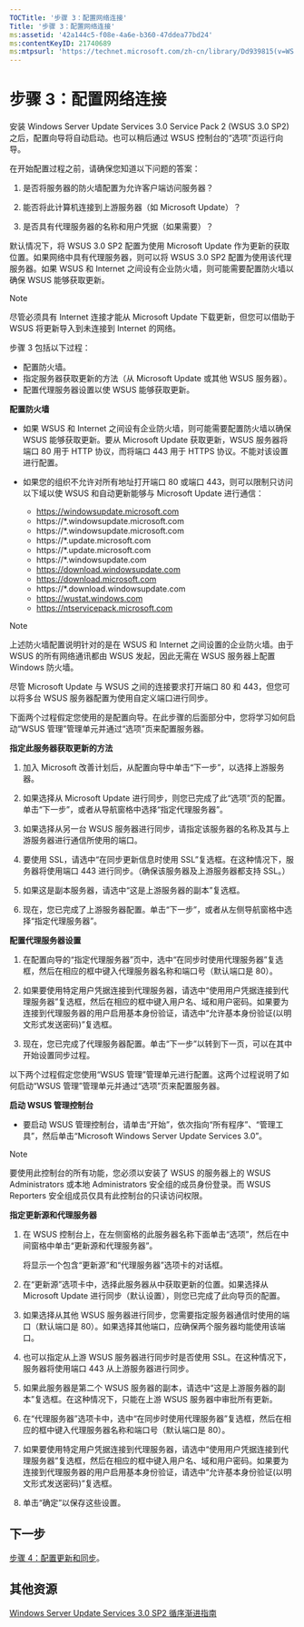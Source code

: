 ```yaml
---
TOCTitle: '步骤 3：配置网络连接'
Title: '步骤 3：配置网络连接'
ms:assetid: '42a144c5-f08e-4a6e-b360-47ddea77bd24'
ms:contentKeyID: 21740689
ms:mtpsurl: 'https://technet.microsoft.com/zh-cn/library/Dd939815(v=WS.10)'
---
```


步骤 3：配置网络连接
====================

安装 Windows Server Update Services 3.0 Service Pack 2 (WSUS 3.0 SP2) 之后，配置向导将自动启动。也可以稍后通过 WSUS 控制台的“选项”页运行向导。

在开始配置过程之前，请确保您知道以下问题的答案：

1. 是否将服务器的防火墙配置为允许客户端访问服务器？

2. 能否将此计算机连接到上游服务器（如 Microsoft Update）？

3. 是否具有代理服务器的名称和用户凭据（如果需要）？

默认情况下，将 WSUS 3.0 SP2 配置为使用 Microsoft Update 作为更新的获取位置。如果网络中具有代理服务器，则可以将 WSUS 3.0 SP2 配置为使用该代理服务器。如果 WSUS 和 Internet 之间设有企业防火墙，则可能需要配置防火墙以确保 WSUS 能够获取更新。

 
> [!NOTE]
> 尽管必须具有 Internet 连接才能从 Microsoft Update 下载更新，但您可以借助于 WSUS 将更新导入到未连接到 Internet 的网络。
 

步骤 3 包括以下过程：

-   配置防火墙。
-   指定服务器获取更新的方法（从 Microsoft Update 或其他 WSUS 服务器）。
-   配置代理服务器设置以使 WSUS 能够获取更新。

**配置防火墙**
-   如果 WSUS 和 Internet 之间设有企业防火墙，则可能需要配置防火墙以确保 WSUS 能够获取更新。要从 Microsoft Update 获取更新，WSUS 服务器将端口 80 用于 HTTP 协议，而将端口 443 用于 HTTPS 协议。不能对该设置进行配置。

-   如果您的组织不允许对所有地址打开端口 80 或端口 443，则可以限制只访问以下域以使 WSUS 和自动更新能够与 Microsoft Update 进行通信：

    -   https://windowsupdate.microsoft.com
    -   https://\*.windowsupdate.microsoft.com
    -   https://\*.windowsupdate.microsoft.com
    -   https://\*.update.microsoft.com
    -   https://\*.update.microsoft.com
    -   https://\*.windowsupdate.com
    -   https://download.windowsupdate.com
    -   https://download.microsoft.com
    -   https://\*.download.windowsupdate.com
    -   https://wustat.windows.com
    -   https://ntservicepack.microsoft.com

 
> [!NOTE]
> 上述防火墙配置说明针对的是在 WSUS 和 Internet 之间设置的企业防火墙。由于 WSUS 的所有网络通讯都由 WSUS 发起，因此无需在 WSUS 服务器上配置 Windows 防火墙。
 

尽管 Microsoft Update 与 WSUS 之间的连接要求打开端口 80 和 443，但您可以将多台 WSUS 服务器配置为使用自定义端口进行同步。

下面两个过程假定您使用的是配置向导。在此步骤的后面部分中，您将学习如何启动“WSUS 管理”管理单元并通过“选项”页来配置服务器。

**指定此服务器获取更新的方法**
1.  加入 Microsoft 改善计划后，从配置向导中单击“下一步”，以选择上游服务器。

2.  如果选择从 Microsoft Update 进行同步，则您已完成了此“选项”页的配置。单击“下一步”，或者从导航窗格中选择“指定代理服务器”。

3.  如果选择从另一台 WSUS 服务器进行同步，请指定该服务器的名称及其与上游服务器进行通信所使用的端口。

4.  要使用 SSL，请选中“在同步更新信息时使用 SSL”复选框。在这种情况下，服务器将使用端口 443 进行同步。（确保该服务器及上游服务器都支持 SSL。）

5.  如果这是副本服务器，请选中“这是上游服务器的副本”复选框。

6.  现在，您已完成了上游服务器配置。单击“下一步”，或者从左侧导航窗格中选择“指定代理服务器”。

**配置代理服务器设置**
1.  在配置向导的“指定代理服务器”页中，选中“在同步时使用代理服务器”复选框，然后在相应的框中键入代理服务器名称和端口号（默认端口是 80）。

2.  如果要使用特定用户凭据连接到代理服务器，请选中“使用用户凭据连接到代理服务器”复选框，然后在相应的框中键入用户名、域和用户密码。如果要为连接到代理服务器的用户启用基本身份验证，请选中“允许基本身份验证(以明文形式发送密码)”复选框。

3.  现在，您已完成了代理服务器配置。单击“下一步”以转到下一页，可以在其中开始设置同步过程。

以下两个过程假定您使用“WSUS 管理”管理单元进行配置。这两个过程说明了如何启动“WSUS 管理”管理单元并通过“选项”页来配置服务器。

**启动 WSUS 管理控制台**
-   要启动 WSUS 管理控制台，请单击“开始”，依次指向“所有程序”、“管理工具”，然后单击“Microsoft Windows Server Update Services 3.0”。

 
> [!NOTE]
> 要使用此控制台的所有功能，您必须以安装了 WSUS 的服务器上的 WSUS Administrators 或本地 Administrators 安全组的成员身份登录。而 WSUS Reporters 安全组成员仅具有此控制台的只读访问权限。
 

**指定更新源和代理服务器**
1.  在 WSUS 控制台上，在左侧窗格的此服务器名称下面单击“选项”，然后在中间窗格中单击“更新源和代理服务器”。

    将显示一个包含“更新源”和“代理服务器”选项卡的对话框。

2.  在“更新源”选项卡中，选择此服务器从中获取更新的位置。如果选择从 Microsoft Update 进行同步（默认设置），则您已完成了此向导页的配置。

3.  如果选择从其他 WSUS 服务器进行同步，您需要指定服务器通信时使用的端口（默认端口是 80）。如果选择其他端口，应确保两个服务器均能使用该端口。

4.  也可以指定从上游 WSUS 服务器进行同步时是否使用 SSL。在这种情况下，服务器将使用端口 443 从上游服务器进行同步。

5.  如果此服务器是第二个 WSUS 服务器的副本，请选中“这是上游服务器的副本”复选框。在这种情况下，只能在上游 WSUS 服务器中审批所有更新。

6.  在“代理服务器”选项卡中，选中“在同步时使用代理服务器”复选框，然后在相应的框中键入代理服务器名称和端口号（默认端口是 80）。

7.  如果要使用特定用户凭据连接到代理服务器，请选中“使用用户凭据连接到代理服务器”复选框，然后在相应的框中键入用户名、域和用户密码。如果要为连接到代理服务器的用户启用基本身份验证，请选中“允许基本身份验证(以明文形式发送密码)”复选框。

8.  单击“确定”以保存这些设置。

下一步
------

[步骤 4：配置更新和同步](https://technet.microsoft.com/deeaa7e1-9b50-45cb-9537-d75f70de3405)。

其他资源
--------

[Windows Server Update Services 3.0 SP2 循序渐进指南](https://technet.microsoft.com/4b504edc-93b3-45b0-a7e8-d0107f1a4442)
